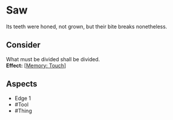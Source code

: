 # Saw
Its teeth were honed, not grown, but their bite breaks nonetheless.
## Consider
What must be divided shall be divided.<br>**Effect:** [[Memory: Touch](https://uadaf.theevilroot.xyz/rowenarium/element/mem.touch)]
## Aspects
- Edge 1
- #Tool 
- #Thing 